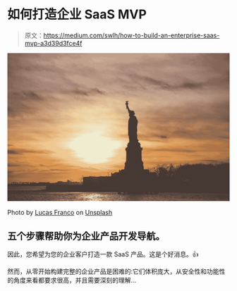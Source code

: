 # 如何打造企业 SaaS MVP

> 原文：<https://medium.com/swlh/how-to-build-an-enterprise-saas-mvp-a3d39d3fce4f>

![](img/439415208579819368db4d14e0f0fb7b.png)

Photo by [Lucas Franco](https://unsplash.com/@lucasfranco?utm_source=medium&utm_medium=referral) on [Unsplash](https://unsplash.com?utm_source=medium&utm_medium=referral)

## 五个步骤帮助你为企业产品开发导航。

因此，您希望为您的企业客户打造一款 SaaS 产品。这是个好消息。👍

然而，从零开始构建完整的企业产品是困难的:它们体积庞大，从安全性和功能性的角度来看都要求很高，并且需要深刻的理解…